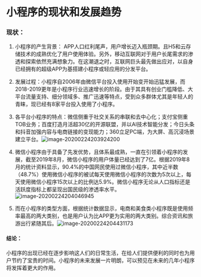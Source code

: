 # 小程序的现状和发展趋势



### 现状：

1. 小程序的产生背景： APP人口红利尾声，用户增长迈入瓶颈期。且H5和云存储技术的成熟优化了用户使用体验。另外，移动互联网对于用户长尾需求的渗透和探索依然充满想象力。在这潮退之时，互联网巨头最先做出应对，以自身已经拥有的超级APP为基搭建小程序或轻应用的分发平台。
2. 发展过程：小程序自2006年由微信平台投入使用开始变开始迅猛发展，而2018-2019更年是小程序行业迅速增长的阶段。由于其具有创业门槛降低、大平台流量支持、细分领域多、推广迅速等特点，受到众多群体尤其是年轻人的青睐，现已经有8家平台投入使用了小程序。
3. 各平台小程序的特点：微信侧重于社交关系的串联和去中心化；支付宝侧重TOB业务；百度打造月活超30亿的开源联盟，并以AI技术智能分发；今日头条和抖音加强内容与电商链接的变现能力；360立足PC端，为大屏、高沉浸场景建立平台。![image-20200224203924200](C:\Users\lenovo\AppData\Roaming\Typora\typora-user-images\image-20200224203924200.png)

4. 微信小程序由于具备了先发优势，且体系最成熟，一直在引领着小程序的发展，截至2019年8月，微信小程序的用户体量已经达到了7亿。根据2019年8月的统计资料显示，90.4%的中国网民使用过微信小程序，其中近半数（48.7%）使用微信小程序的被试每天使用微信小程序的次数为5次以上，每天使用微信小程序15次以上的比例达5.9%。微信小程序无论从人口指标还是活跃度指标上都呈现出国民级的渗透率水平。![image-20200224204046945](C:\Users\lenovo\AppData\Roaming\Typora\typora-user-images\image-20200224204046945.png)
5. 而在小程序的类型方面，根据统计数据显示，电商和美食类小程序既是使用频率最高的两大类别，也是用户认为比APP更为实用的两大类别。综合资讯和旅游出行紧随其后。![image-20200224204431173](C:\Users\lenovo\AppData\Roaming\Typora\typora-user-images\image-20200224204431173.png)

#### 结论：

小程序的出现已经在逐步影响这人们的日常生活，在给人们提供便利的同时也为用户节约了宝贵的时间。小程序的未来发展一片明朗，可以预见在未来的几年小程序将发挥着更大的作用。